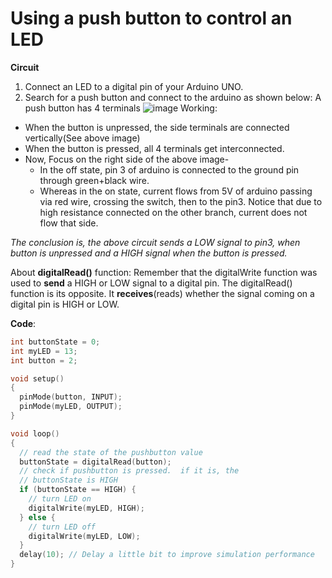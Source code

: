 # Using a push button to control an LED

**Circuit**
1. Connect an LED to a digital pin of your Arduino UNO.
2. Search for a push button and connect to the arduino as shown below: 
   A push button has 4 terminals
   ![image](https://user-images.githubusercontent.com/42930138/82129707-3ffa6900-97e2-11ea-8098-6adf19155678.png)
Working: 
* When the button is unpressed, the side terminals are connected vertically(See above image)
* When the button is pressed, all 4 terminals get interconnected.
* Now, Focus on the right side of the above image- 
    * In the off state, pin 3 of arduino is connected to the ground pin through green+black wire.
    * Whereas in the on state, current flows from 5V of arduino passing via red wire, crossing the switch, then to the pin3. Notice that due to high resistance connected on the other branch, current does not flow that side.
         
*The conclusion is, the above circuit sends a LOW signal to pin3, when button is unpressed and a HIGH signal when the button is pressed.*

About **digitalRead()** function: Remember that the digitalWrite function was used to **send** a HIGH or LOW signal to a digital pin.
                                  The digitalRead() function is its opposite. It **receives**(reads) whether the signal coming on a digital pin is HIGH or LOW.
                                  
**Code**:
```C++
int buttonState = 0;
int myLED = 13;
int button = 2;

void setup()
{
  pinMode(button, INPUT);
  pinMode(myLED, OUTPUT);
}

void loop()
{
  // read the state of the pushbutton value
  buttonState = digitalRead(button);
  // check if pushbutton is pressed.  if it is, the
  // buttonState is HIGH
  if (buttonState == HIGH) {
    // turn LED on
    digitalWrite(myLED, HIGH);
  } else {
    // turn LED off
    digitalWrite(myLED, LOW);
  }
  delay(10); // Delay a little bit to improve simulation performance
}
```

